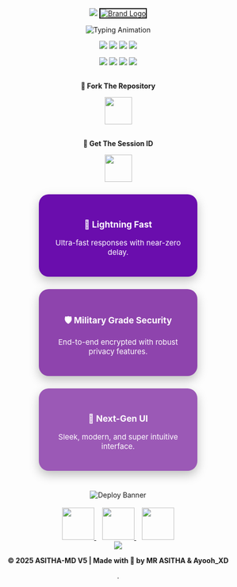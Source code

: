 <div align="center">

<!-- Hero Header with Gradient Background -->
<img src="https://capsule-render.vercel.app/api?type=waving&color=0:6A0DAD,50:8E44AD,100:9B59B6&height=200&section=header&text=ASITHA%20MD%20V5&fontSize=55&fontColor=fff&animation=twinkling&fontAlignY=38&desc=Next-Gen%20WhatsApp%20Bot&descAlignY=55&descSize=22" />

<!-- Brand Logo -->
<a href="https://asitha.top">
  <img src="https://i.ibb.co/TBKZXRDF/2ed696a3-1e79-4b7f-8458-53a270cf43cd.jpg" alt="Brand Logo" border="2">
</a>

<!-- Typing Banner -->
<p align="center">
  <img src="https://readme-typing-svg.herokuapp.com/?font=Fira+Code&size=34&pause=1000&color=8E44AD,9B59B6,AF7AC5,BB8FCE&center=true&vCenter=true&width=900&height=70&lines=🚀+ASITHA+MD+V5;⚡+Fast+Fast+Performance;✨+World's+Best+WhatsApp+Bot;🌟+Simple+%26+Powerful+to+Use&gradient=true" alt="Typing Animation">
</p>

<!-- Badges -->
<p align="center">
  <img src="https://img.shields.io/badge/Version-v5.0.0-4169E1?style=for-the-badge&logo=semver&logoColor=white">
  <img src="https://img.shields.io/badge/License-MIT-2ECC71?style=for-the-badge&logo=opensourceinitiative&logoColor=white">
  <img src="https://img.shields.io/badge/Node.js-20+-339933?style=for-the-badge&logo=node.js&logoColor=white">
  <img src="https://img.shields.io/badge/Status-Active-FFD700?style=for-the-badge&logo=statuspage&logoColor=black">
</p>

<p align="center">
  <img src="https://img.shields.io/github/stars/nbbb15092/abc?style=for-the-badge&logo=github&color=FFD700">
  <img src="https://img.shields.io/github/forks/nbbb15092/abc?style=for-the-badge&logo=github&color=00CED1">
  <img src="https://img.shields.io/github/issues/nbbb15092/abc?style=for-the-badge&logo=github&color=FF5733">
  <img src="https://img.shields.io/github/contributors/nbbb15092/abc?style=for-the-badge&logo=github&color=8E44AD">
</p>

<!-- Fork & Session Buttons -->
<div align="center" style="margin:30px 0;">
  <p><b>🍴 Fork The Repository</b></p>
  <a href="https://github.com/nbbb15092/abc/fork" target="_blank">
    <img src="https://img.shields.io/badge/Fork%20Repo-00CED1?style=for-the-badge&logo=github&logoColor=white" height="55">
  </a>
</div>
<div align="center">
  <p><b>🔑 Get The Session ID</b></p>
  <a href="https://asitha.top/" target="_blank">
    <img src="https://img.shields.io/badge/Get%20Session-2ECC71?style=for-the-badge&logo=whatsapp&logoColor=white" height="55">
  </a>
</div>

<!-- Features Section -->
<div align="center" style="display:flex; justify-content:center; flex-wrap:wrap; gap:25px; margin-top:25px;">
  <div style="background:#6A0DAD; color:white; padding:25px; border-radius:20px; width:270px; box-shadow:0px 8px 20px rgba(0,0,0,0.25); transition:0.3s; font-size:15px; text-align:center;">
    <h3>🚀 Lightning Fast</h3>
    <p>Ultra-fast responses with near-zero delay.</p>
  </div>
  <div style="background:#8E44AD; color:white; padding:25px; border-radius:20px; width:270px; box-shadow:0px 8px 20px rgba(0,0,0,0.25); transition:0.3s; font-size:15px; text-align:center;">
    <h3>🛡️ Military Grade Security</h3>
    <p>End-to-end encrypted with robust privacy features.</p>
  </div>
  <div style="background:#9B59B6; color:white; padding:25px; border-radius:20px; width:270px; box-shadow:0px 8px 20px rgba(0,0,0,0.25); transition:0.3s; font-size:15px; text-align:center;">
    <h3>🎨 Next-Gen UI</h3>
    <p>Sleek, modern, and super intuitive interface.</p>
  </div>
</div>

<!-- Deploy Section -->
<div align="center" style="margin-top:40px;">
  <img src="https://readme-typing-svg.herokuapp.com/?font=Fira+Code&size=28&pause=1000&color=8E44AD,FFD700,2ECC71,00CED1&center=true&vCenter=true&width=700&height=50&lines=⚡+Deploy+ASITHA-MD+in+Seconds;🔥+No+Coding+Required;🚀+Start+Your+Bot+Instantly&gradient=true" alt="Deploy Banner">
  <br><br>
  <a href="https://dashboard.heroku.com/new?template=https://github.com/nbbb15092/abc" target="_blank">
    <img src="https://img.shields.io/badge/🚀%20Deploy%20on%20Heroku-8E44AD?style=for-the-badge&logo=heroku&logoColor=white" height="65">
  </a>
  &nbsp;&nbsp;
  <a href="https://railway.app?referralCode=queen-elisa" target="_blank">
    <img src="https://img.shields.io/badge/⚡%20Deploy%20on%20Railway-4169E1?style=for-the-badge&logo=railway&logoColor=white" height="65">
  </a>
  &nbsp;&nbsp;
  <a href="https://replit.com/" target="_blank">
    <img src="https://img.shields.io/badge/💻%20Deploy%20on%20Replit-FF6F00?style=for-the-badge&logo=replit&logoColor=white" height="65">
  </a>
</div>

<!-- Footer -->
<div align="center">
  <img src="https://capsule-render.vercel.app/api?type=waving&color=0:6A0DAD,50:8E44AD,100:9B59B6&height=120&section=footer&text=Thank%20You!&fontSize=40&fontColor=fff&animation=twinkling&fontAlignY=70&desc=Best+Whatsapp+Bot+❤️&descAlignY=88&descSize=14" />
  <p><b>© 2025 ASITHA-MD V5 | Made with 💝 by MR ASITHA & Ayooh_XD</b></p>
</div>.

</div>
